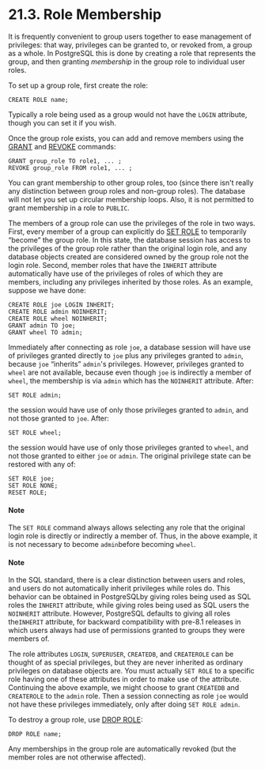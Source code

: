 # 21.3. Role Membership

It is frequently convenient to group users together to ease management of privileges: that way, privileges can be granted to, or revoked from, a group as a whole. In PostgreSQL this is done by creating a role that represents the group, and then granting _membership_ in the group role to individual user roles.

To set up a group role, first create the role:

```text
CREATE ROLE name;
```

Typically a role being used as a group would not have the `LOGIN` attribute, though you can set it if you wish.

Once the group role exists, you can add and remove members using the [GRANT](https://www.postgresql.org/docs/10/static/sql-grant.html) and [REVOKE](https://www.postgresql.org/docs/10/static/sql-revoke.html) commands:

```text
GRANT group_role TO role1, ... ;
REVOKE group_role FROM role1, ... ;
```

You can grant membership to other group roles, too \(since there isn't really any distinction between group roles and non-group roles\). The database will not let you set up circular membership loops. Also, it is not permitted to grant membership in a role to `PUBLIC`.

The members of a group role can use the privileges of the role in two ways. First, every member of a group can explicitly do [SET ROLE](https://www.postgresql.org/docs/10/static/sql-set-role.html) to temporarily “become” the group role. In this state, the database session has access to the privileges of the group role rather than the original login role, and any database objects created are considered owned by the group role not the login role. Second, member roles that have the `INHERIT` attribute automatically have use of the privileges of roles of which they are members, including any privileges inherited by those roles. As an example, suppose we have done:

```text
CREATE ROLE joe LOGIN INHERIT;
CREATE ROLE admin NOINHERIT;
CREATE ROLE wheel NOINHERIT;
GRANT admin TO joe;
GRANT wheel TO admin;
```

Immediately after connecting as role `joe`, a database session will have use of privileges granted directly to `joe` plus any privileges granted to `admin`, because `joe` “inherits” `admin`'s privileges. However, privileges granted to `wheel` are not available, because even though `joe` is indirectly a member of `wheel`, the membership is via `admin` which has the `NOINHERIT` attribute. After:

```text
SET ROLE admin;
```

the session would have use of only those privileges granted to `admin`, and not those granted to `joe`. After:

```text
SET ROLE wheel;
```

the session would have use of only those privileges granted to `wheel`, and not those granted to either `joe` or `admin`. The original privilege state can be restored with any of:

```text
SET ROLE joe;
SET ROLE NONE;
RESET ROLE;
```

#### Note

The `SET ROLE` command always allows selecting any role that the original login role is directly or indirectly a member of. Thus, in the above example, it is not necessary to become `admin`before becoming `wheel`.

#### Note

In the SQL standard, there is a clear distinction between users and roles, and users do not automatically inherit privileges while roles do. This behavior can be obtained in PostgreSQLby giving roles being used as SQL roles the `INHERIT` attribute, while giving roles being used as SQL users the `NOINHERIT` attribute. However, PostgreSQL defaults to giving all roles the`INHERIT` attribute, for backward compatibility with pre-8.1 releases in which users always had use of permissions granted to groups they were members of.

The role attributes `LOGIN`, `SUPERUSER`, `CREATEDB`, and `CREATEROLE` can be thought of as special privileges, but they are never inherited as ordinary privileges on database objects are. You must actually `SET ROLE` to a specific role having one of these attributes in order to make use of the attribute. Continuing the above example, we might choose to grant `CREATEDB` and `CREATEROLE` to the `admin` role. Then a session connecting as role `joe` would not have these privileges immediately, only after doing `SET ROLE admin`.

To destroy a group role, use [DROP ROLE](https://www.postgresql.org/docs/10/static/sql-droprole.html):

```text
DROP ROLE name;
```

Any memberships in the group role are automatically revoked \(but the member roles are not otherwise affected\).

